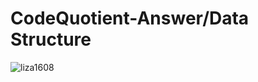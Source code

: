 # CodeQuotient-Answer/Data Structure
<p align="left"> <img src="https://komarev.com/ghpvc/?username=liza1608&label=Profile%20views&color=0e75b6&style=flat" alt="liza1608" /> </p>
